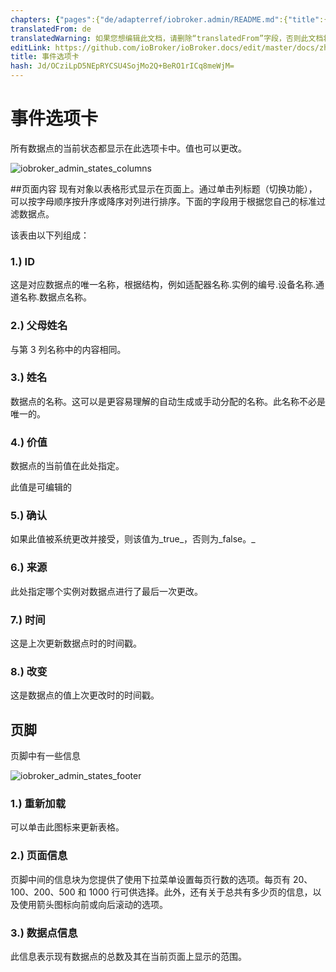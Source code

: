 ```yaml
---
chapters: {"pages":{"de/adapterref/iobroker.admin/README.md":{"title":{"de":"no title"},"content":"de/adapterref/iobroker.admin/README.md"},"de/adapterref/iobroker.admin/admin/tab-adapters.md":{"title":{"de":"Der Reiter Adapter"},"content":"de/adapterref/iobroker.admin/admin/tab-adapters.md"},"de/adapterref/iobroker.admin/admin/tab-instances.md":{"title":{"de":"Der Reiter Instanzen"},"content":"de/adapterref/iobroker.admin/admin/tab-instances.md"},"de/adapterref/iobroker.admin/admin/tab-objects.md":{"title":{"de":"Der Reiter Objekte"},"content":"de/adapterref/iobroker.admin/admin/tab-objects.md"},"de/adapterref/iobroker.admin/admin/tab-states.md":{"title":{"de":"Der Reiter Zustände"},"content":"de/adapterref/iobroker.admin/admin/tab-states.md"},"de/adapterref/iobroker.admin/admin/tab-groups.md":{"title":{"de":"Der Reiter Gruppen"},"content":"de/adapterref/iobroker.admin/admin/tab-groups.md"},"de/adapterref/iobroker.admin/admin/tab-users.md":{"title":{"de":"Der Reiter Benutzer"},"content":"de/adapterref/iobroker.admin/admin/tab-users.md"},"de/adapterref/iobroker.admin/admin/tab-events.md":{"title":{"de":"Der Reiter Ereignisse"},"content":"de/adapterref/iobroker.admin/admin/tab-events.md"},"de/adapterref/iobroker.admin/admin/tab-hosts.md":{"title":{"de":"Der Reiter Hosts"},"content":"de/adapterref/iobroker.admin/admin/tab-hosts.md"},"de/adapterref/iobroker.admin/admin/tab-enums.md":{"title":{"de":"Der Reiter Aufzählungen"},"content":"de/adapterref/iobroker.admin/admin/tab-enums.md"},"de/adapterref/iobroker.admin/admin/tab-log.md":{"title":{"de":"Der Reiter Log"},"content":"de/adapterref/iobroker.admin/admin/tab-log.md"},"de/adapterref/iobroker.admin/admin/tab-system.md":{"title":{"de":"Die Systemeinstellungen"},"content":"de/adapterref/iobroker.admin/admin/tab-system.md"}}}
translatedFrom: de
translatedWarning: 如果您想编辑此文档，请删除“translatedFrom”字段，否则此文档将再次自动翻译
editLink: https://github.com/ioBroker/ioBroker.docs/edit/master/docs/zh-cn/adapterref/iobroker.admin/tab-events.md
title: 事件选项卡
hash: Jd/OCziLpD5NEpRYCSU4SojMo2Q+BeRO1rICq8meWjM=
---
```

# 事件选项卡
所有数据点的当前状态都显示在此选项卡中。值也可以更改。

![iobroker_admin_states_columns](../../../de/adapterref/iobroker.admin/img/tab-events_States_columns.jpg)

##页面内容
现有对象以表格形式显示在页面上。通过单击列标题（切换功能），可以按字母顺序按升序或降序对列进行排序。下面的字段用于根据您自己的标准过滤数据点。

该表由以下列组成：

### **1.) ID**
这是对应数据点的唯一名称，根据结构，例如适配器名称.实例的编号.设备名称.通道名称.数据点名称。

### **2.) 父母姓名**
与第 3 列名称中的内容相同。

### **3.) 姓名**
数据点的名称。这可以是更容易理解的自动生成或手动分配的名称。此名称不必是唯一的。

### **4.) 价值**
数据点的当前值在此处指定。

此值是可编辑的

### **5.) 确认**
如果此值被系统更改并接受，则该值为_true_，否则为_false。_

### **6.) 来源**
此处指定哪个实例对数据点进行了最后一次更改。

### **7.) 时间**
这是上次更新数据点时的时间戳。

### **8.) 改变**
这是数据点的值上次更改时的时间戳。

## 页脚
页脚中有一些信息

![iobroker_admin_states_footer](../../../de/adapterref/iobroker.admin/img/tab-events_States_footer.jpg)

### **1.) 重新加载**
可以单击此图标来更新表格。

### **2.) 页面信息**
页脚中间的信息块为您提供了使用下拉菜单设置每页行数的选项。每页有 20、100、200、500 和 1000 行可供选择。此外，还有关于总共有多少页的信息，以及使用箭头图标向前或向后滚动的选项。

### **3.) 数据点信息**
此信息表示现有数据点的总数及其在当前页面上显示的范围。